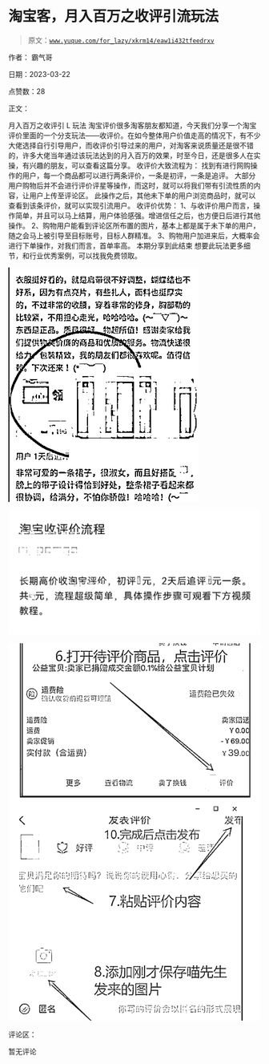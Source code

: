 # 淘宝客，月入百万之收评引流玩法

> 原文：[`www.yuque.com/for_lazy/xkrm14/eaw1i432tfeedrxv`](https://www.yuque.com/for_lazy/xkrm14/eaw1i432tfeedrxv)

作者： 霸气哥

日期：2023-03-22

点赞数：28

正文：

月入百万之收评引 L 玩法 淘宝评价很多淘客朋友都知道，今天我们分享一个淘宝评价里面的一个分支玩法——收评价。在如今整体用户价值走高的情况下，有不少大佬选择自行引导用户，而收评价引导过来的用户，对淘客来说质量还是很不错的，许多大佬当年通过该玩法达到的月入百万的效果，时至今日，还是很多人在实操，有兴趣的朋友，可以查看这篇分享。 收评价大致流程为： 找到有进行网购操作的用户，每一个商品都可以进行两条评价，一条是初评，一条是追评。 大部分用户购物后并不会进行评价评星等操作，而这时，就可以将我们带有引流性质的内容，让用户上传至评论区。 此操作之后，其他未下单的用户浏览商品时，就可以查看到该条评价，就可以实现引流用户。 收评价优势： 1、与收评价用户而言，操作简单，并且可以马上结算，用户体验感强。增进信任之后，也方便日后进行其他操作。 2、购物用户能看到评论区所布置的图片，基本上都是属于未下单的用户，随之会马上被引导至目标账号，目标人群精准。 3、购物用户加进来后，大概率会进行下单操作，对我们而言，首单率高。 本期分享到此结束 想要此玩法更多细节，和行业优秀案例，可以找我免费领取。

![](img/c29124d56cb599b306bfde875634211b.png)

![](img/e591ba45e19aaf9c483c29043744cb2a.png)

![](img/6ab68158574e449c74cea6fb266e194d.png)

评论区：

暂无评论

